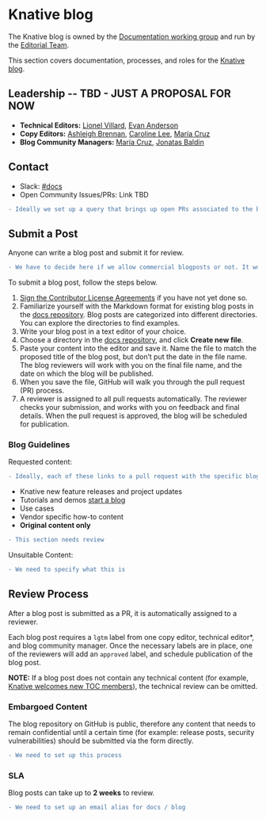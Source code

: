 # Knative blog

The Knative blog is owned by the [Documentation working group](https://knative.dev/community/contributing/working-groups/working-groups/#documentation) and run by the [Editorial Team](#leadership).

This section covers documentation, processes, and roles for the [Knative blog](https://knative.dev/blog/).


## Leadership -- TBD - JUST A PROPOSAL FOR NOW

- **Technical Editors:** [Lionel Villard](https://github.com/lionelvillard), [Evan Anderson](https://github.com/evankanderson)
- **Copy Editors:** [Ashleigh Brennan](https://github.com/abrennan89), [Caroline Lee](https://github.com/carieshmarie), [María Cruz](https://github.com/macruzbar)
- **Blog Community Managers:**  [María Cruz](https://github.com/macruzbar), [Jonatas Baldin](https://github.com/jonatasbaldin)

## Contact

- Slack: [#docs](https://knative.slack.com/archives/C9CV04DNJ)
- Open Community Issues/PRs: Link TBD 
```diff
- Ideally we set up a query that brings up open PRs associated to the blog
```

## Submit a Post

Anyone can write a blog post and submit it for review. 
```diff
- We have to decide here if we allow commercial blogposts or not. It would also be useful if we stablish a difference between that and vendor-specific how-to blogs
```

To submit a blog post, follow the steps below.

1. [Sign the Contributor License Agreements](https://github.com/knative/community/blob/master/CONTRIBUTING.md#contributor-license-agreements) if you have not yet done so.
1. Familiarize yourself with the Markdown format for existing blog posts in the [docs repository](https://github.com/knative/docs/tree/master/blog). Blog posts are categorized into different directories. You can explore the directories to find examples.
1. Write your blog post in a text editor of your choice.
1. Choose a directory in the [docs repository](https://github.com/knative/docs/tree/master/blog), and click **Create new file**.
1. Paste your content into the editor and save it. Name the file to match the proposed title of the blog post, but don’t put the date in the file name. The blog reviewers will work with you on the final file name, and the date on which the blog will be published.
1. When you save the file, GitHub will walk you through the pull request (PR) process.
1. A reviewer is assigned to all pull requests automatically. The reviewer checks your submission, and works with you on feedback and final details. When the pull request is approved, the blog will be scheduled for publication.

### Blog Guidelines

Requested content:

```diff
- Ideally, each of these links to a pull request with the specific blog template, see demo for example
```

- Knative new feature releases and project updates
- Tutorials and demos [start a blog](https://github.com/knative/docs/pull/2511)
- Use cases
- Vendor specific how-to content
- **Original content only**
```diff
- This section needs review 
```

Unsuitable Content:

```diff
- We need to specify what this is
```

## Review Process

After a blog post is submitted as a PR, it is automatically assigned to a reviewer.

Each blog post requires a `lgtm` label from one copy editor, technical editor\*, and blog community manager. Once the necessary labels are in place, one of the reviewers will add an `approved` label, and schedule publication of the blog post.

**NOTE:** If a blog post does not contain any technical content (for example, [Knative welcomes new TOC members](https://knative.dev/blog/2020/05/12/knative-welcomes-new-toc-members/)), the technical review can be omitted.

### Embargoed Content

The blog repository on GitHub is public, therefore any content that needs to remain confidential until a certain time (for example: release posts, security vulnerabilities) should be submitted via the form directly. 

```diff
- We need to set up this process
```

### SLA

Blog posts can take up to **2 weeks** to review. 
```diff
- We need to set up an email alias for docs / blog
```

